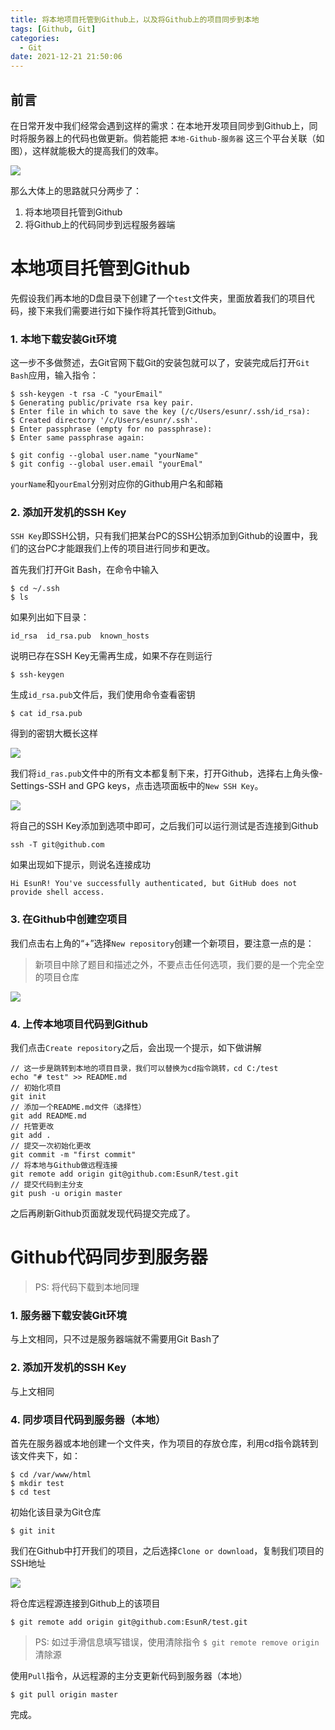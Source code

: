 ```yaml
---
title: 将本地项目托管到Github上，以及将Github上的项目同步到本地
tags: [Github, Git]
categories:
  - Git
date: 2021-12-21 21:50:06
---
```


## 前言

在日常开发中我们经常会遇到这样的需求：在本地开发项目同步到Github上，同时将服务器上的代码也做更新。倘若能把 `本地-Github-服务器` 这三个平台关联（如图），这样就能极大的提高我们的效率。

![](https://s2.loli.net/2023/04/22/wOzFbcxL1WoHvga.png)

那么大体上的思路就只分两步了：
1. 将本地项目托管到Github
2. 将Github上的代码同步到远程服务器端

# 本地项目托管到Github

先假设我们再本地的D盘目录下创建了一个`test`文件夹，里面放着我们的项目代码，接下来我们需要进行如下操作将其托管到Github。

### 1. 本地下载安装Git环境
这一步不多做赘述，去Git官网下载Git的安装包就可以了，安装完成后打开`Git Bash`应用，输入指令：
```
$ ssh-keygen -t rsa -C "yourEmail"
$ Generating public/private rsa key pair.
$ Enter file in which to save the key (/c/Users/esunr/.ssh/id_rsa): 
$ Created directory '/c/Users/esunr/.ssh'.
$ Enter passphrase (empty for no passphrase):
$ Enter same passphrase again:

$ git config --global user.name "yourName"
$ git config --global user.email "yourEmal"
```
`yourName`和`yourEmal`分别对应你的Github用户名和邮箱

### 2. 添加开发机的SSH Key
`SSH Key`即SSH公钥，只有我们把某台PC的SSH公钥添加到Github的设置中，我们的这台PC才能跟我们上传的项目进行同步和更改。

首先我们打开Git Bash，在命令中输入
```
$ cd ~/.ssh
$ ls
```
如果列出如下目录：
```
id_rsa  id_rsa.pub  known_hosts
```
说明已存在SSH Key无需再生成，如果不存在则运行
```
$ ssh-keygen
```
生成`id_rsa.pub`文件后，我们使用命令查看密钥
```
$ cat id_rsa.pub
```

得到的密钥大概长这样

![](https://s2.loli.net/2023/04/22/jHBbVcumG45eCtR.png)

我们将`id_ras.pub`文件中的所有文本都复制下来，打开Github，选择右上角头像-Settings-SSH and GPG keys，点击选项面板中的`New SSH Key`。

![](https://s2.loli.net/2023/04/22/ADPX1pEoZJ43yCM.png)

将自己的SSH Key添加到选项中即可，之后我们可以运行测试是否连接到Github

```
ssh -T git@github.com
```

如果出现如下提示，则说名连接成功

```
Hi EsunR! You've successfully authenticated, but GitHub does not provide shell access.
```

### 3. 在Github中创建空项目

我们点击右上角的“+”选择`New repository`创建一个新项目，要注意一点的是：

> 新项目中除了题目和描述之外，不要点击任何选项，我们要的是一个完全空的项目仓库

![](https://s2.loli.net/2023/04/22/dy1zqZ3FUHxn857.png)

### 4. 上传本地项目代码到Github

我们点击`Create repository`之后，会出现一个提示，如下做讲解

```
// 这一步是跳转到本地的项目目录，我们可以替换为cd指令跳转，cd C:/test
echo "# test" >> README.md
// 初始化项目
git init
// 添加一个README.md文件（选择性）
git add README.md
// 托管更改
git add . 
// 提交一次初始化更改
git commit -m "first commit"
// 将本地与Github做远程连接
git remote add origin git@github.com:EsunR/test.git
// 提交代码到主分支
git push -u origin master
```

之后再刷新Github页面就发现代码提交完成了。

# Github代码同步到服务器

> PS: 将代码下载到本地同理

### 1. 服务器下载安装Git环境

与上文相同，只不过是服务器端就不需要用Git Bash了

### 2. 添加开发机的SSH Key

与上文相同

### 4. 同步项目代码到服务器（本地）

首先在服务器或本地创建一个文件夹，作为项目的存放仓库，利用cd指令跳转到该文件夹下，如：

```
$ cd /var/www/html
$ mkdir test
$ cd test
```

初始化该目录为Git仓库

```
$ git init
```

我们在Github中打开我们的项目，之后选择`Clone or download`，复制我们项目的SSH地址

![](https://s2.loli.net/2023/04/22/VCdth546ielnUqx.png)

将仓库远程源连接到Github上的该项目

```
$ git remote add origin git@github.com:EsunR/test.git
```

> PS: 如过手滑信息填写错误，使用清除指令 `$ git remote remove origin` 清除源

使用`Pull`指令，从远程源的主分支更新代码到服务器（本地）

```
$ git pull origin master
```

完成。
